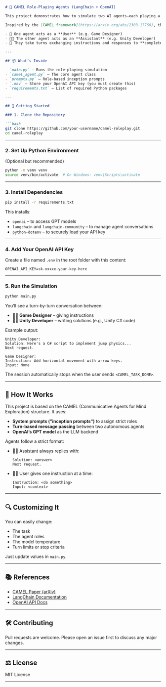 ````md
# 🧠 CAMEL Role-Playing Agents (LangChain + OpenAI)

This project demonstrates how to simulate two AI agents—each playing a defined role—collaborating to solve a task using natural language.

Inspired by the [CAMEL framework](https://arxiv.org/abs/2303.17760), this repo implements a **role-playing architecture** using LangChain and OpenAI models, where:

- 🤖 One agent acts as a **User** (e.g. Game Designer)
- 👨‍💻 The other agent acts as an **Assistant** (e.g. Unity Developer)
- 💬 They take turns exchanging instructions and responses to **complete a shared task**.

---

## 📦 What’s Inside

- `main.py` – Runs the role-playing simulation
- `camel_agent.py` – The core agent class
- `prompts.py` – Role-based inception prompts
- `.env` – Store your OpenAI API key (you must create this)
- `requirements.txt` – List of required Python packages

---

## 🚀 Getting Started

### 1. Clone the Repository

```bash
git clone https://github.com/your-username/camel-roleplay.git
cd camel-roleplay
````

---

### 2. Set Up Python Environment

(Optional but recommended)

```bash
python -m venv venv
source venv/bin/activate  # On Windows: venv\Scripts\activate
```

---

### 3. Install Dependencies

```bash
pip install -r requirements.txt
```

This installs:

* `openai` – to access GPT models
* `langchain` and `langchain-community` – to manage agent conversations
* `python-dotenv` – to securely load your API key

---

### 4. Add Your OpenAI API Key

Create a file named `.env` in the root folder with this content:

```env
OPENAI_API_KEY=sk-xxxxx-your-key-here
```

---

### 5. Run the Simulation

```bash
python main.py
```

You’ll see a turn-by-turn conversation between:

* 🧑‍🎨 **Game Designer** – giving instructions
* 🧑‍💻 **Unity Developer** – writing solutions (e.g., Unity C# code)

Example output:

```
Unity Developer:
Solution: Here's a C# script to implement jump physics...
Next request.

Game Designer:
Instruction: Add horizontal movement with arrow keys.
Input: None
```

The session automatically stops when the user sends `<CAMEL_TASK_DONE>`.

---

## 🧠 How It Works

This project is based on the CAMEL (Communicative Agents for Mind Exploration) structure. It uses:

* **System prompts ("inception prompts")** to assign strict roles
* **Turn-based message passing** between two autonomous agents
* **OpenAI’s GPT model** as the LLM backend

Agents follow a strict format:

* 🧑‍💻 Assistant always replies with:

  ```
  Solution: <answer>
  Next request.
  ```

* 🧑‍🎨 User gives one instruction at a time:

  ```
  Instruction: <do something>
  Input: <context>
  ```

---

## 🔍 Customizing It

You can easily change:

* The task
* The agent roles
* The model temperature
* Turn limits or stop criteria

Just update values in `main.py`.

---

## 📚 References

* [CAMEL Paper (arXiv)](https://arxiv.org/abs/2303.17760)
* [LangChain Documentation](https://docs.langchain.com/)
* [OpenAI API Docs](https://platform.openai.com/docs)

---

## 🛠️ Contributing

Pull requests are welcome. Please open an issue first to discuss any major changes.

---

## ⚖️ License

MIT License

---

